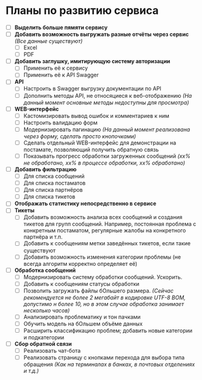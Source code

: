# Планы по развитию сервиса
- [ ] **Выделить больше пямяти сервису**
- [ ] **Добавить возможность выгружать разные отчёты через сервис** *(Все данные существуют)*
  - [ ] Excel
  - [ ] PDF
- [ ] **Добавить заглушку, имитирующую систему авторизации**
  - [ ] Применить её к сервису
  - [ ] Применить её к API Swagger
- [ ] **API**
  - [ ] Настроить в Swagger выгрузку документации по API
  - [ ] Дополнить методы API, не относяциеся к веб-отображению *(На данный момент основные методы недоступны для просмотра)* 
- [ ] **WEB-интерфейс**
  - [ ] Кастомизировать вывод ошибок и комментариев к ним
  - [ ] Настроить валидацию форм
  - [ ] Модернизировать пагинацию *(На данный момент реализована через форму, сделать просто кнопочками)*
  - [ ] Сделать отдельный WEB-интерфейс для демонстрации на постамате, позволяющий получить обратную связь
  - [ ] Показывать прогресс обработки загруженных сообщений *(хх% не обработано, хх% в процессе обработки, хх% обработано)*
- [ ] **Добавить фильтрацию**
  - [ ] Для списка сообщений
  - [ ] Для списка постаматов
  - [ ] Для списка партнёров
  - [ ] Для списка тикетов
- [ ] **Отображать статистику непосредственно в сервисе**
- [ ] **Тикеты**
  - [ ] Добавить возможность анализа всех сообщений и создания тикетов для групп сообщений. Например, постоянная проблема с конкретным постаматом, регулярные жалобы на конкретного партнёра и т.п.
  - [ ] Добавить к сообщениям метки заведённых тикетов, если такие существуют
  - [ ] Добавить возможность изменения категории проблемы (не всегда алгоритм корректно определяет её)
- [ ] **Обработка сообщений**
  - [ ] Модернизировать систему обработки сообщений. Ускорить.
  - [ ] Добавить к сообщениям статусы обработки
  - [ ] Позволить загружать файлы бОльшего размера. *(Сейчас рекомендуется не более 2 мегабайт в кодировке UTF-8 BOM, допустимо н более 10, но в этом случае обработка занимает несколько часов)*
  - [ ] Анализировать проблематику и тон пачками
  - [ ] Обучить модель на бОльшем объёме данных
  - [ ] Расширить классификацию проблем; добавить новые категории и подкатегории
- [ ] **Сбор обратной связи**
  - [ ] Реализовать чат-бота
  - [ ] Реализовать страницу с кнопками перехода для выбора типа обращения *(Как на терминалах в банках, в почтовых отделениях и т.д.)*
